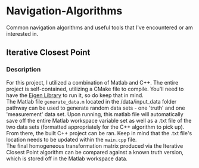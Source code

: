 # Navigation-Algorithms
Common navigation algorithms and useful tools that I've encountered or am interested in.

## Iterative Closest Point ##

### Description
For this project, I utilized a combination of Matlab and C++. The entire project is self-contained, utilizing a CMake file to compile. You'll need to have the [Eigen Library](https://eigen.tuxfamily.org/index.php?title=Main_Page) to run it, so do keep that in mind.<br>
The Matlab file `generate_data.m` located in the /data/input_data folder pathway can be used to generate random data sets - one 'truth' and one 'measurement' data set. Upon running, this matlab file will automatically save off the entire Matlab workspace variable set as well as a .txt file of the two data sets (formatted appropriately for the C++ algorithm to pick up). From there, the built C++ project can be ran. Keep in mind that the .txt file's location needs to be updated within the `main.cpp` file.<br>
The final homogeneous transformation matrix produced via the Iterative Closest Point algorithm can be compared against a known truth version, which is stored off in the Matlab workspace data.
